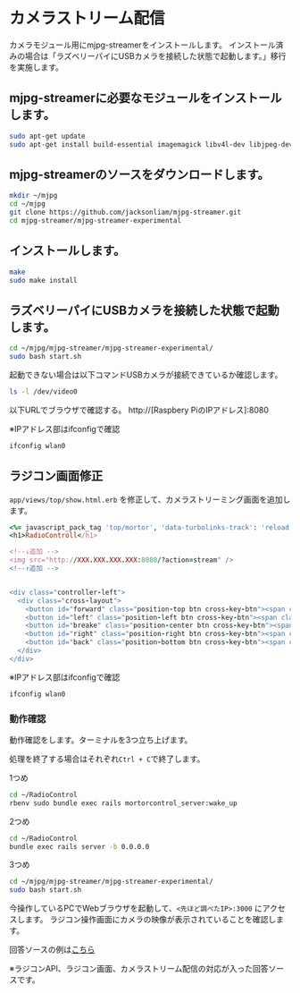 # カメラストリーム配信
カメラモジュール用にmjpg-streamerをインストールします。
インストール済みの場合は「ラズベリーパイにUSBカメラを接続した状態で起動します。」移行を実施します。

## mjpg-streamerに必要なモジュールをインストールします。

```bash
sudo apt-get update
sudo apt-get install build-essential imagemagick libv4l-dev libjpeg-dev cmake -y
```

## mjpg-streamerのソースをダウンロードします。

```bash
mkdir ~/mjpg
cd ~/mjpg
git clone https://github.com/jacksonliam/mjpg-streamer.git
cd mjpg-streamer/mjpg-streamer-experimental
```

## インストールします。
```bash
make
sudo make install
```

## ラズベリーパイにUSBカメラを接続した状態で起動します。

```bash
cd ~/mjpg/mjpg-streamer/mjpg-streamer-experimental/
sudo bash start.sh
```

起動できない場合は以下コマンドUSBカメラが接続できているか確認します。
```bash
ls -l /dev/video0
```

以下URLでブラウザで確認する。
http://[Raspbery PiのIPアドレス]:8080

※IPアドレス部はifconfigで確認
```bash
ifconfig wlan0
```


## ラジコン画面修正

`app/views/top/show.html.erb` を修正して、カメラストリーミング画面を追加します。

```Ruby
<%= javascript_pack_tag 'top/mortor', 'data-turbolinks-track': 'reload' %>
<h1>RadioControll</h1>

<!--↓追加 -->
<img src="http://XXX.XXX.XXX.XXX:8080/?action=stream" />
<!--↑追加 -->


<div class="controller-left">
  <div class="cross-layout">
    <button id="forward" class="position-top btn cross-key-btn"><span class="top-mark">▲</span></button>
    <button id="left" class="position-left btn cross-key-btn"><span class="left-mark">▲</span></button>
    <button id="breake" class="position-center btn cross-key-btn"><span class="center-mark">●</span></button>
    <button id="right" class="position-right btn cross-key-btn"><span class="right-mark">▲</span></button>
    <button id="back" class="position-bottom btn cross-key-btn"><span class="bottom-mark">▲</span></button>
  </div>
</div>
```
※IPアドレス部はifconfigで確認
```bash
ifconfig wlan0
```

### 動作確認
動作確認をします。ターミナルを3つ立ち上げます。

処理を終了する場合はそれぞれ`Ctrl + C`で終了します。

1つめ
```bash
cd ~/RadioControl
rbenv sudo bundle exec rails mortorcontrol_server:wake_up
```

2つめ
```bash
cd ~/RadioControl
bundle exec rails server -b 0.0.0.0
```

3つめ
```bash
cd ~/mjpg/mjpg-streamer/mjpg-streamer-experimental/
sudo bash start.sh
```

今操作しているPCでWebブラウザを起動して、`<先ほど調べたIP>:3000` にアクセスします。
ラジコン操作画面にカメラの映像が表示されていることを確認します。

回答ソースの例は[こちら](RadioControl)

※ラジコンAPI、ラジコン画面、カメラストリーム配信の対応が入った回答ソースです。
